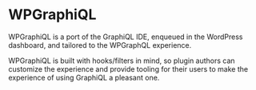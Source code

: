 # WPGraphiQL

WPGraphiQL is a port of the GraphiQL IDE, enqueued in the WordPress dashboard, and tailored to the
WPGraphQL experience.

WPGraphiQL is built with hooks/filters in mind, so plugin authors can customize the experience and
provide tooling for their users to make the experience of using GraphiQL a pleasant one.
